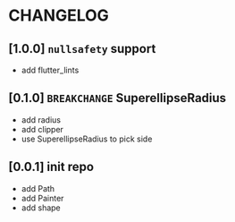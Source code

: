 # CHANGELOG

## [1.0.0] `nullsafety` support

* add flutter_lints

## [0.1.0] `BREAKCHANGE` SuperellipseRadius

* add radius
* add clipper
* use SuperellipseRadius to pick side

## [0.0.1] init repo

* add Path
* add Painter
* add shape
